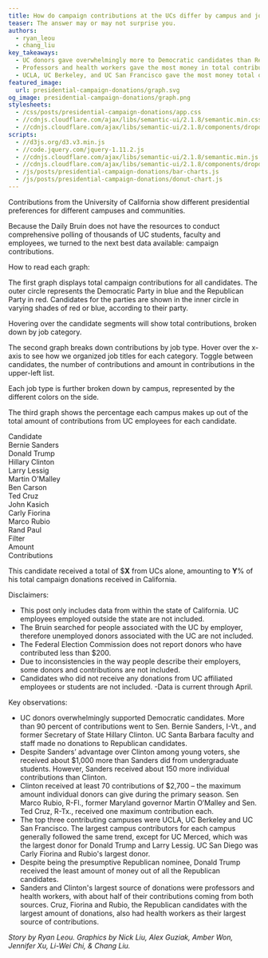 ```yaml
---
title: How do campaign contributions at the UCs differ by campus and job?
teaser: The answer may or may not surprise you. 
authors:
  - ryan_leou
  - chang_liu
key_takeaways:
  - UC donors gave overwhelmingly more to Democratic candidates than Republican. 
  - Professors and health workers gave the most money in total contributions.
  - UCLA, UC Berkeley, and UC San Francisco gave the most money total out of all UC campuses.
featured_image:
  url: presidential-campaign-donations/graph.svg
og_image: presidential-campaign-donations/graph.png
stylesheets:
  - /css/posts/presidential-campaign-donations/app.css
  - //cdnjs.cloudflare.com/ajax/libs/semantic-ui/2.1.8/semantic.min.css
  - //cdnjs.cloudflare.com/ajax/libs/semantic-ui/2.1.8/components/dropdown.min.css
scripts:
  - //d3js.org/d3.v3.min.js
  - //code.jquery.com/jquery-1.11.2.js
  - //cdnjs.cloudflare.com/ajax/libs/semantic-ui/2.1.8/semantic.min.js
  - //cdnjs.cloudflare.com/ajax/libs/semantic-ui/2.1.8/components/dropdown.min.js
  - /js/posts/presidential-campaign-donations/bar-charts.js
  - /js/posts/presidential-campaign-donations/donut-chart.js
---
```


Contributions from the University of California show different presidential preferences for different campuses and communities.

Because the Daily Bruin does not have the resources to conduct comprehensive polling of thousands of UC students, faculty and employees, we turned to the next best data available: campaign contributions.

How to read each graph:

The first graph displays total campaign contributions for all candidates. The outer circle represents the Democratic Party in blue and the Republican Party in red. Candidates for the parties are shown in the inner circle in varying shades of red or blue, according to their party.

Hovering over the candidate segments will show total contributions, broken down by job category.

<div id="donut-chart"></div>

The second graph breaks down contributions by job type. Hover over the x-axis to see how we organized job titles for each category. Toggle between candidates, the number of contributions and amount in contributions in the upper-left list.

Each job type is further broken down by campus, represented by the different colors on the side.

The third graph shows the percentage each campus makes up out of the total amount of contributions from UC employees for each candidate.

<div class="ui inline dropdown" id="d1">
  <div class="text">
    Candidate
  </div>
  <i class="dropdown icon"></i>
  <div class="menu">
    <div class="item">
      Bernie Sanders  
    </div>
    <div class="item">
      Donald Trump
    </div>
    <div class="item">
      Hillary Clinton
    </div>
    <div class="item">
      Larry Lessig
    </div>
    <div class="item">
      Martin O'Malley
    </div>
    <div class="item">
      Ben Carson
    </div>
    <div class="item">
      Ted Cruz
    </div>
    <div class="item">
      John Kasich
    </div>
    <div class="item">
      Carly Fiorina
    </div>
    <div class="item">
      Marco Rubio
    </div>
    <div class="item">
      Rand Paul
    </div>
  </div>
</div>
<div class="ui inline dropdown" id="d2">
  <div class="text">
    Filter
  </div>
  <i class="dropdown icon"></i>
  <div class="menu">
    <div class="item">
      Amount
    </div>
    <div class="item">
      Contributions
    </div>
  </div>
</div>

<span>This candidate received a total of $<b>X</b> from UCs alone, amounting to <b>Y</b>% of his total campaign donations received in California.</span>

<div id="vertical-bar"></div>
<div id="horizontal-bar"></div>

Disclaimers:
- This post only includes data from within the state of California. UC employees employed outside the state are not included.
- The Bruin searched for people associated with the UC by employer, therefore unemployed donors associated with the UC are not included.
- The Federal Election Commission does not report donors who have contributed less than $200.
- Due to inconsistencies in the way people describe their employers, some donors and contributions are not included.
- Candidates who did not receive any donations from UC affiliated employees or students are not included.
-Data is current through April.

Key observations:
- UC donors overwhelmingly supported Democratic candidates. More than 90 percent of contributions went to Sen. Bernie Sanders, I-Vt., and former Secretary of State Hillary Clinton. UC Santa Barbara faculty and staff made no donations to Republican candidates.
- Despite Sanders’ advantage over Clinton among young voters, she received about $1,000 more than Sanders did from undergraduate students. However, Sanders received about 150 more individual contributions than Clinton.
- Clinton received at least 70 contributions of $2,700 – the maximum amount individual donors can give during the primary season. Sen Marco Rubio, R-Fl., former Maryland governor Martin O’Malley and Sen. Ted Cruz, R-Tx., received one maximum contribution each.
- The top three contributing campuses were UCLA, UC Berkeley and UC San Francisco. The largest campus contributors for each campus generally followed the same trend, except for UC Merced, which was the largest donor for Donald Trump and Larry Lessig. UC San Diego was Carly Fiorina and Rubio's largest donor.
- Despite being the presumptive Republican nominee, Donald Trump received the least amount of money out of all the Republican candidates.
- Sanders and Clinton's largest source of donations were professors and health workers, with about half of their contributions coming from both sources. Cruz, Fiorina and Rubio, the Republican candidates with the largest amount of donations, also had health workers as their largest source of contributions.

*Story by Ryan Leou. Graphics by Nick Liu, Alex Guziak, Amber Won, Jennifer Xu, Li-Wei Chi, & Chang Liu.*


